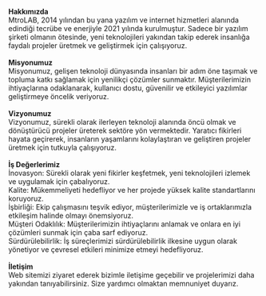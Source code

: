 **Hakkımızda**<br>
MtroLAB, 2014 yılından bu yana yazılım ve internet hizmetleri alanında edindiği tecrübe ve enerjiyle 2021 yılında kurulmuştur. Sadece bir yazılım şirketi olmanın ötesinde, yeni teknolojileri yakından takip ederek insanlığa faydalı projeler üretmek ve geliştirmek için çalışıyoruz.
<br><br>
**Misyonumuz**<br>
Misyonumuz, gelişen teknoloji dünyasında insanları bir adım öne taşımak ve topluma katkı sağlamak için yenilikçi çözümler sunmaktır. Müşterilerimizin ihtiyaçlarına odaklanarak, kullanıcı dostu, güvenilir ve etkileyici yazılımlar geliştirmeye öncelik veriyoruz.
<br><br>
**Vizyonumuz**<br>
Vizyonumuz, sürekli olarak ilerleyen teknoloji alanında öncü olmak ve dönüştürücü projeler üreterek sektöre yön vermektedir. Yaratıcı fikirleri hayata geçirerek, insanların yaşamlarını kolaylaştıran ve geliştiren projeler üretmek için tutkuyla çalışıyoruz.
<br><br>
**İş Değerlerimiz**<br>
İnovasyon: Sürekli olarak yeni fikirler keşfetmek, yeni teknolojileri izlemek ve uygulamak için çabalıyoruz.<br>
Kalite: Mükemmeliyeti hedefliyor ve her projede yüksek kalite standartlarını koruyoruz.<br>
İşbirliği: Ekip çalışmasını teşvik ediyor, müşterilerimizle ve iş ortaklarımızla etkileşim halinde olmayı önemsiyoruz.<br>
Müşteri Odaklılık: Müşterilerimizin ihtiyaçlarını anlamak ve onlara en iyi çözümleri sunmak için çaba sarf ediyoruz.<br>
Sürdürülebilirlik: İş süreçlerimizi sürdürülebilirlik ilkesine uygun olarak yönetiyor ve çevresel etkileri minimize etmeyi hedefliyoruz.<br>
<br>
**İletişim**<br>
Web sitemizi ziyaret ederek bizimle iletişime geçebilir ve projelerimizi daha yakından tanıyabilirsiniz. Size yardımcı olmaktan memnuniyet duyarız.
